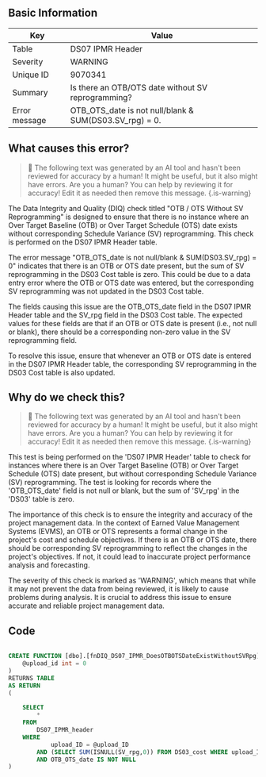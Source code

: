 ## Basic Information
| Key         | Value          |
|-------------|----------------|
| Table       | DS07 IPMR Header |
| Severity    | WARNING |
| Unique ID   | 9070341   |
| Summary     | Is there an OTB/OTS date without SV reprogramming? |
| Error message | OTB_OTS_date is not null/blank & SUM(DS03.SV_rpg) = 0. |

## What causes this error?

> :robot: The following text was generated by an AI tool and hasn't been reviewed for accuracy by a human! It might be useful, but it also might have errors. Are you a human? You can help by reviewing it for accuracy! Edit it as needed then remove this message.
{.is-warning}

The Data Integrity and Quality (DIQ) check titled "OTB / OTS Without SV Reprogramming" is designed to ensure that there is no instance where an Over Target Baseline (OTB) or Over Target Schedule (OTS) date exists without corresponding Schedule Variance (SV) reprogramming. This check is performed on the DS07 IPMR Header table.

The error message "OTB_OTS_date is not null/blank & SUM(DS03.SV_rpg) = 0" indicates that there is an OTB or OTS date present, but the sum of SV reprogramming in the DS03 Cost table is zero. This could be due to a data entry error where the OTB or OTS date was entered, but the corresponding SV reprogramming was not updated in the DS03 Cost table.

The fields causing this issue are the OTB_OTS_date field in the DS07 IPMR Header table and the SV_rpg field in the DS03 Cost table. The expected values for these fields are that if an OTB or OTS date is present (i.e., not null or blank), there should be a corresponding non-zero value in the SV reprogramming field. 

To resolve this issue, ensure that whenever an OTB or OTS date is entered in the DS07 IPMR Header table, the corresponding SV reprogramming in the DS03 Cost table is also updated.
## Why do we check this?

> :robot: The following text was generated by an AI tool and hasn't been reviewed for accuracy by a human! It might be useful, but it also might have errors. Are you a human? You can help by reviewing it for accuracy! Edit it as needed then remove this message.
{.is-warning}

This test is being performed on the 'DS07 IPMR Header' table to check for instances where there is an Over Target Baseline (OTB) or Over Target Schedule (OTS) date present, but without corresponding Schedule Variance (SV) reprogramming. The test is looking for records where the 'OTB_OTS_date' field is not null or blank, but the sum of 'SV_rpg' in the 'DS03' table is zero.

The importance of this check is to ensure the integrity and accuracy of the project management data. In the context of Earned Value Management Systems (EVMS), an OTB or OTS represents a formal change in the project's cost and schedule objectives. If there is an OTB or OTS date, there should be corresponding SV reprogramming to reflect the changes in the project's objectives. If not, it could lead to inaccurate project performance analysis and forecasting.

The severity of this check is marked as 'WARNING', which means that while it may not prevent the data from being reviewed, it is likely to cause problems during analysis. It is crucial to address this issue to ensure accurate and reliable project management data.
## Code

```sql

CREATE FUNCTION [dbo].[fnDIQ_DS07_IPMR_DoesOTBOTSDateExistWithoutSVRpg] (
	@upload_id int = 0
)
RETURNS TABLE
AS RETURN
(
	
	SELECT 
		*
	FROM
		DS07_IPMR_header
	WHERE
			upload_ID = @upload_ID
		AND (SELECT SUM(ISNULL(SV_rpg,0)) FROM DS03_cost WHERE upload_ID = @upload_ID) = 0
		AND OTB_OTS_date IS NOT NULL
)
```
